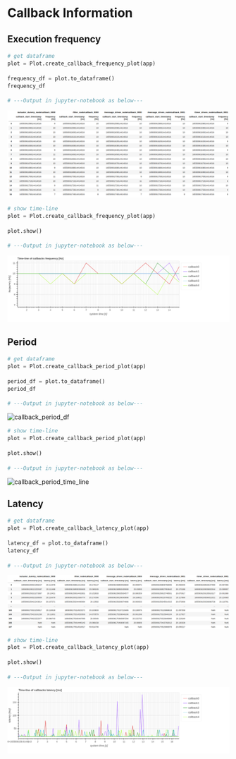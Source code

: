 # Callback Information
## Execution frequency

```python
# get dataframe
plot = Plot.create_callback_frequency_plot(app)

frequency_df = plot.to_dataframe()
frequency_df

# ---Output in jupyter-notebook as below---
```

![callback_frequency_df](../../imgs/callback_frequency_df.png)

```python
# show time-line
plot = Plot.create_callback_frequency_plot(app)

plot.show()

# ---Output in jupyter-notebook as below---
```

![callback_frequency_time_line](../../imgs/callback_frequency_time_line.png)

## Period

```python
# get dataframe
plot = Plot.create_callback_period_plot(app)

period_df = plot.to_dataframe()
period_df

# ---Output in jupyter-notebook as below---
```

![callback_period_df](../../imgs/callback_period_df.png)

```python
# show time-line
plot = Plot.create_callback_period_plot(app)

plot.show()

# ---Output in jupyter-notebook as below---
```

![callback_period_time_line](../../imgs/callback_period_time_line.png)

## Latency

```python
# get dataframe
plot = Plot.create_callback_latency_plot(app)

latency_df = plot.to_dataframe()
latency_df

# ---Output in jupyter-notebook as below---
```

![callback_latency_df](../../imgs/callback_latency_df.png)

```python
# show time-line
plot = Plot.create_callback_latency_plot(app)

plot.show()

# ---Output in jupyter-notebook as below---
```

![callback_latency_time_line](../../imgs/callback_latency_time_line.png)
